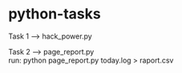 # python-tasks

Task 1 --> hack_power.py <br/>
  

Task 2 --> page_report.py <br/>
	run: python page_report.py today.log > raport.csv
